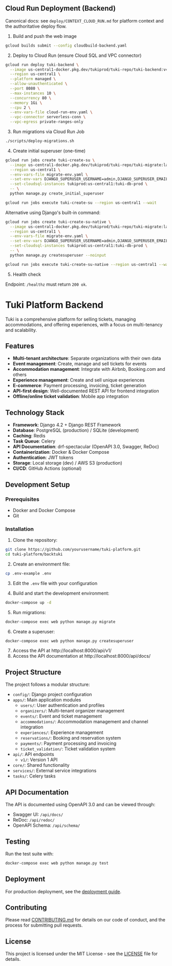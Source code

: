 ## Cloud Run Deployment (Backend)

Canonical docs: see `deploy/CONTEXT_CLOUD_RUN.md` for platform context and the authoritative deploy flow.

1) Build and push the web image

```bash
gcloud builds submit --config cloudbuild-backend.yaml
```

2) Deploy to Cloud Run (ensure Cloud SQL and VPC connector)

```bash
gcloud run deploy tuki-backend \
  --image us-central1-docker.pkg.dev/tukiprod/tuki-repo/tuki-backend:v4-backend \
  --region us-central1 \
  --platform managed \
  --allow-unauthenticated \
  --port 8080 \
  --max-instances 10 \
  --concurrency 80 \
  --memory 1Gi \
  --cpu 2 \
  --env-vars-file cloud-run-env.yaml \
  --vpc-connector serverless-conn \
  --vpc-egress private-ranges-only
```

3) Run migrations via Cloud Run Job

```bash
./scripts/deploy-migrations.sh
```

4) Create initial superuser (one-time)

```bash
gcloud run jobs create tuki-create-su \
  --image us-central1-docker.pkg.dev/tukiprod/tuki-repo/tuki-migrate:latest \
  --region us-central1 \
  --env-vars-file migrate-env.yaml \
  --set-env-vars DJANGO_SUPERUSER_USERNAME=admin,DJANGO_SUPERUSER_EMAIL=admin@tuki.cl,DJANGO_SUPERUSER_PASSWORD='TukiAdmin2025!' \
  --set-cloudsql-instances tukiprod:us-central1:tuki-db-prod \
  -- \
  python manage.py create_initial_superuser

gcloud run jobs execute tuki-create-su --region us-central1 --wait
```

Alternative using Django's built-in command:
```bash
gcloud run jobs create tuki-create-su-native \
  --image us-central1-docker.pkg.dev/tukiprod/tuki-repo/tuki-migrate:latest \
  --region us-central1 \
  --env-vars-file migrate-env.yaml \
  --set-env-vars DJANGO_SUPERUSER_USERNAME=admin,DJANGO_SUPERUSER_EMAIL=admin@tuki.cl,DJANGO_SUPERUSER_PASSWORD='TukiAdmin2025!' \
  --set-cloudsql-instances tukiprod:us-central1:tuki-db-prod \
  -- \
  python manage.py createsuperuser --noinput

gcloud run jobs execute tuki-create-su-native --region us-central1 --wait
```

5) Health check

Endpoint: `/healthz` must return `200 ok`.

# Tuki Platform Backend

Tuki is a comprehensive platform for selling tickets, managing accommodations, and offering experiences, with a focus on multi-tenancy and scalability.

## Features

- **Multi-tenant architecture**: Separate organizations with their own data
- **Event management**: Create, manage and sell tickets for events
- **Accommodation management**: Integrate with Airbnb, Booking.com and others
- **Experience management**: Create and sell unique experiences
- **E-commerce**: Payment processing, invoicing, ticket generation
- **API-first design**: Well-documented REST API for frontend integration
- **Offline/online ticket validation**: Mobile app integration

## Technology Stack

- **Framework**: Django 4.2 + Django REST Framework
- **Database**: PostgreSQL (production) / SQLite (development)
- **Caching**: Redis
- **Task Queue**: Celery
- **API Documentation**: drf-spectacular (OpenAPI 3.0, Swagger, ReDoc)
- **Containerization**: Docker & Docker Compose
- **Authentication**: JWT tokens
- **Storage**: Local storage (dev) / AWS S3 (production)
- **CI/CD**: GitHub Actions (optional)

## Development Setup

### Prerequisites

- Docker and Docker Compose
- Git

### Installation

1. Clone the repository:
```bash
git clone https://github.com/yourusername/tuki-platform.git
cd tuki-platform/backtuki
```

2. Create an environment file:
```bash
cp .env-example .env
```

3. Edit the `.env` file with your configuration

4. Build and start the development environment:
```bash
docker-compose up -d
```

5. Run migrations:
```bash
docker-compose exec web python manage.py migrate
```

6. Create a superuser:
```bash
docker-compose exec web python manage.py createsuperuser
```

7. Access the API at http://localhost:8000/api/v1/
8. Access the API documentation at http://localhost:8000/api/docs/

## Project Structure

The project follows a modular structure:

- `config/`: Django project configuration
- `apps/`: Main application modules
  - `users/`: User authentication and profiles
  - `organizers/`: Multi-tenant organizer management
  - `events/`: Event and ticket management
  - `accommodations/`: Accommodation management and channel integration
  - `experiences/`: Experience management
  - `reservations/`: Booking and reservation system
  - `payments/`: Payment processing and invoicing
  - `ticket_validation/`: Ticket validation system
- `api/`: API endpoints
  - `v1/`: Version 1 API
- `core/`: Shared functionality
- `services/`: External service integrations
- `tasks/`: Celery tasks

## API Documentation

The API is documented using OpenAPI 3.0 and can be viewed through:

- Swagger UI: `/api/docs/`
- ReDoc: `/api/redoc/`
- OpenAPI Schema: `/api/schema/`

## Testing

Run the test suite with:

```bash
docker-compose exec web python manage.py test
```

## Deployment

For production deployment, see the [deployment guide](docs/deployment.md).

## Contributing

Please read [CONTRIBUTING.md](CONTRIBUTING.md) for details on our code of conduct, and the process for submitting pull requests.

## License

This project is licensed under the MIT License - see the [LICENSE](LICENSE) file for details. 